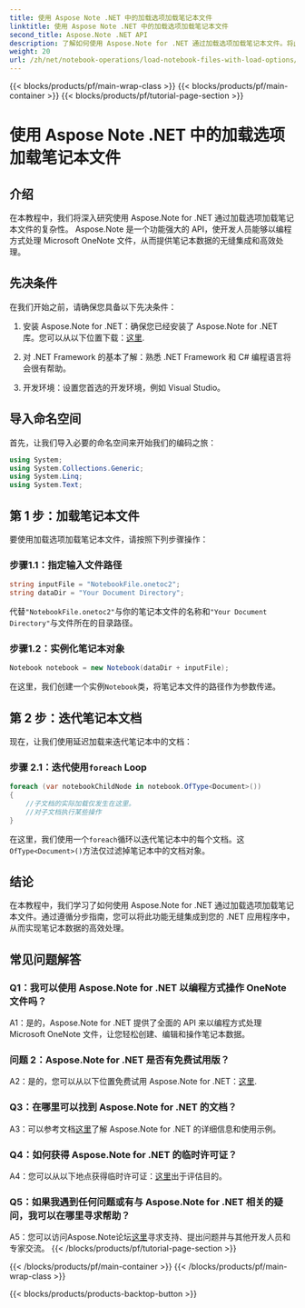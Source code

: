 ```yaml
---
title: 使用 Aspose Note .NET 中的加载选项加载笔记本文件
linktitle: 使用 Aspose Note .NET 中的加载选项加载笔记本文件
second_title: Aspose.Note .NET API
description: 了解如何使用 Aspose.Note for .NET 通过加载选项加载笔记本文件。将此功能无缝集成到您的 .NET 应用程序中，以高效处理笔记本数据。
weight: 20
url: /zh/net/notebook-operations/load-notebook-files-with-load-options/
---
```


{{< blocks/products/pf/main-wrap-class >}}
{{< blocks/products/pf/main-container >}}
{{< blocks/products/pf/tutorial-page-section >}}

# 使用 Aspose Note .NET 中的加载选项加载笔记本文件

## 介绍

在本教程中，我们将深入研究使用 Aspose.Note for .NET 通过加载选项加载笔记本文件的复杂性。 Aspose.Note 是一个功能强大的 API，使开发人员能够以编程方式处理 Microsoft OneNote 文件，从而提供笔记本数据的无缝集成和高效处理。

## 先决条件

在我们开始之前，请确保您具备以下先决条件：

1. 安装 Aspose.Note for .NET：确保您已经安装了 Aspose.Note for .NET 库。您可以从以下位置下载：[这里](https://releases.aspose.com/note/net/).

2. 对 .NET Framework 的基本了解：熟悉 .NET Framework 和 C# 编程语言将会很有帮助。

3. 开发环境：设置您首选的开发环境，例如 Visual Studio。

## 导入命名空间

首先，让我们导入必要的命名空间来开始我们的编码之旅：

```csharp
using System;
using System.Collections.Generic;
using System.Linq;
using System.Text;
```

## 第 1 步：加载笔记本文件

要使用加载选项加载笔记本文件，请按照下列步骤操作：

### 步骤1.1：指定输入文件路径

```csharp
string inputFile = "NotebookFile.onetoc2";
string dataDir = "Your Document Directory";
```

代替`"NotebookFile.onetoc2"`与你的笔记本文件的名称和`"Your Document Directory"`与文件所在的目录路径。

### 步骤1.2：实例化笔记本对象

```csharp
Notebook notebook = new Notebook(dataDir + inputFile);
```

在这里，我们创建一个实例`Notebook`类，将笔记本文件的路径作为参数传递。

## 第 2 步：迭代笔记本文档

现在，让我们使用延迟加载来迭代笔记本中的文档：

### 步骤 2.1：迭代使用`foreach` Loop

```csharp
foreach (var notebookChildNode in notebook.OfType<Document>()) 
{
    //子文档的实际加载仅发生在这里。
    //对子文档执行某些操作
}
```

在这里，我们使用一个`foreach`循环以迭代笔记本中的每个文档。这`OfType<Document>()`方法仅过滤掉笔记本中的文档对象。

## 结论

在本教程中，我们学习了如何使用 Aspose.Note for .NET 通过加载选项加载笔记本文件。通过遵循分步指南，您可以将此功能无缝集成到您的 .NET 应用程序中，从而实现笔记本数据的高效处理。

## 常见问题解答

### Q1：我可以使用 Aspose.Note for .NET 以编程方式操作 OneNote 文件吗？

A1：是的，Aspose.Note for .NET 提供了全面的 API 来以编程方式处理 Microsoft OneNote 文件，让您轻松创建、编辑和操作笔记本数据。

### 问题 2：Aspose.Note for .NET 是否有免费试用版？

A2：是的，您可以从以下位置免费试用 Aspose.Note for .NET：[这里](https://releases.aspose.com/).

### Q3：在哪里可以找到 Aspose.Note for .NET 的文档？

 A3：可以参考文档[这里](https://reference.aspose.com/note/net/)了解 Aspose.Note for .NET 的详细信息和使用示例。

### Q4：如何获得 Aspose.Note for .NET 的临时许可证？

 A4：您可以从以下地点获得临时许可证：[这里](https://purchase.aspose.com/temporary-license/)出于评估目的。

### Q5：如果我遇到任何问题或有与 Aspose.Note for .NET 相关的疑问，我可以在哪里寻求帮助？

 A5：您可以访问Aspose.Note论坛[这里](https://forum.aspose.com/c/note/28)寻求支持、提出问题并与其他开发人员和专家交流。
{{< /blocks/products/pf/tutorial-page-section >}}

{{< /blocks/products/pf/main-container >}}
{{< /blocks/products/pf/main-wrap-class >}}

{{< blocks/products/products-backtop-button >}}
